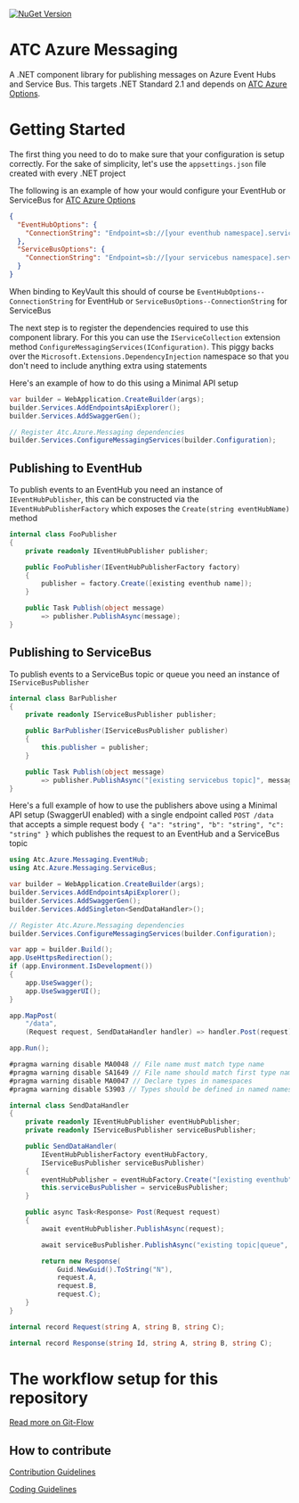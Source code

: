 [![NuGet Version](https://img.shields.io/nuget/v/atc.azure.messaging.svg?logo=nuget&style=for-the-badge)](https://www.nuget.org/packages/Atc.Azure.Messaging)


# ATC Azure Messaging

A .NET component library for publishing messages on Azure Event Hubs and Service Bus. This targets .NET Standard 2.1 and depends on [ATC Azure Options](https://github.com/atc-net/atc-azure-options).

# Getting Started

The first thing you need to do to make sure that your configuration is setup correctly. For the sake of simplicity, let's use the `appsettings.json` file created with every .NET project

The following is an example of how your would configure your EventHub or ServiceBus for [ATC Azure Options](https://github.com/atc-net/atc-azure-options)

```json
{  
  "EventHubOptions": {
    "ConnectionString": "Endpoint=sb://[your eventhub namespace].servicebus.windows.net/;SharedAccessKeyName=[eventhub name];SharedAccessKey=[sas key]"    
  },
  "ServiceBusOptions": {
    "ConnectionString": "Endpoint=sb://[your servicebus namespace].servicebus.windows.net/;SharedAccessKeyName=[topic|queue name];SharedAccessKey=[sas key]"
  }
}
```

When binding to KeyVault this should of course be `EventHubOptions--ConnectionString` for EventHub or `ServiceBusOptions--ConnectionString` for ServiceBus

The next step is to register the dependencies required to use this component library. For this you can use the `IServiceCollection` extension method `ConfigureMessagingServices(IConfiguration)`. This piggy backs over the `Microsoft.Extensions.DependencyInjection` namespace so that you don't need to include anything extra using statements

Here's an example of how to do this using a Minimal API setup

```csharp
var builder = WebApplication.CreateBuilder(args);
builder.Services.AddEndpointsApiExplorer();
builder.Services.AddSwaggerGen();

// Register Atc.Azure.Messaging dependencies
builder.Services.ConfigureMessagingServices(builder.Configuration);
```

## Publishing to EventHub

To publish events to an EventHub you need an instance of `IEventHubPublisher`, this can be constructed via the `IEventHubPublisherFactory` which exposes the `Create(string eventHubName)` method

```csharp
internal class FooPublisher 
{
    private readonly IEventHubPublisher publisher;

    public FooPublisher(IEventHubPublisherFactory factory)
    {
        publisher = factory.Create([existing eventhub name]);
    }

    public Task Publish(object message)
        => publisher.PublishAsync(message);
}
```

## Publishing to ServiceBus

To publish events to a ServiceBus topic or queue you need an instance of `IServiceBusPublisher`

```csharp
internal class BarPublisher 
{
    private readonly IServiceBusPublisher publisher;

    public BarPublisher(IServiceBusPublisher publisher)
    {
        this.publisher = publisher;
    }

    public Task Publish(object message)
        => publisher.PublishAsync("[existing servicebus topic]", message);
}
```

Here's a full example of how to use the publishers above using a Minimal API setup (SwaggerUI enabled) with a single endpoint called `POST /data` that accepts a simple request body `{ "a": "string", "b": "string", "c": "string" }` which publishes the request to an EventHub and a ServiceBus topic

```csharp
using Atc.Azure.Messaging.EventHub;
using Atc.Azure.Messaging.ServiceBus;

var builder = WebApplication.CreateBuilder(args);
builder.Services.AddEndpointsApiExplorer();
builder.Services.AddSwaggerGen();
builder.Services.AddSingleton<SendDataHandler>();

// Register Atc.Azure.Messaging dependencies
builder.Services.ConfigureMessagingServices(builder.Configuration);

var app = builder.Build();
app.UseHttpsRedirection();
if (app.Environment.IsDevelopment())
{
    app.UseSwagger();
    app.UseSwaggerUI();
}

app.MapPost(
    "/data",
    (Request request, SendDataHandler handler) => handler.Post(request));

app.Run();

#pragma warning disable MA0048 // File name must match type name
#pragma warning disable SA1649 // File name should match first type name
#pragma warning disable MA0047 // Declare types in namespaces
#pragma warning disable S3903 // Types should be defined in named namespaces

internal class SendDataHandler
{
    private readonly IEventHubPublisher eventHubPublisher;
    private readonly IServiceBusPublisher serviceBusPublisher;

    public SendDataHandler(
        IEventHubPublisherFactory eventHubFactory,
        IServiceBusPublisher serviceBusPublisher)
    {
        eventHubPublisher = eventHubFactory.Create("[existing eventhub");
        this.serviceBusPublisher = serviceBusPublisher;
    }

    public async Task<Response> Post(Request request)
    {
        await eventHubPublisher.PublishAsync(request);

        await serviceBusPublisher.PublishAsync("existing topic|queue", request);

        return new Response(
            Guid.NewGuid().ToString("N"),
            request.A,
            request.B,
            request.C);
    }
}

internal record Request(string A, string B, string C);

internal record Response(string Id, string A, string B, string C);
```


# The workflow setup for this repository
[Read more on Git-Flow](https://github.com/atc-net/atc/tree/master/docs/GitFlow.md)

## How to contribute

[Contribution Guidelines](https://atc-net.github.io/introduction/about-atc#how-to-contribute)

[Coding Guidelines](https://atc-net.github.io/introduction/about-atc#coding-guidelines)
